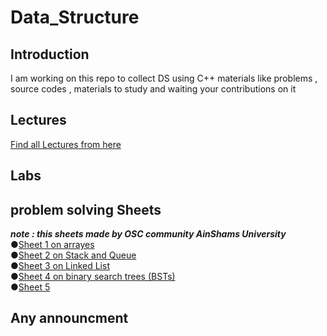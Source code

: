 # Data_Structure
## Introduction
I am working on this repo to collect DS using C++ materials like problems , source codes , materials to study and waiting your contributions on it 
## Lectures  
[Find all Lectures from here](https://github.com/Abdelrhman-Sayed70/Data_Structure/tree/main/Lectures)
## Labs
## problem solving Sheets
***note : this sheets made by OSC community AinShams University***<br />
●[Sheet 1 on arrayes](https://leetcode.com/list/9rbyjeyv/)<br />
●[Sheet 2 on Stack and Queue](https://leetcode.com/list/9nmislwj/)<br />
●[Sheet 3 on Linked List](https://leetcode.com/list/9delnpat/)<br />
●[Sheet 4 on binary search trees (BSTs)](https://leetcode.com/list/9dcfe4re/)<br />
●[Sheet 5 ](https://leetcode.com/list/90w00rk6/)<br />
## Any announcment

